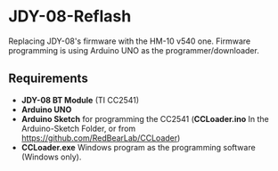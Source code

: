 # JDY-08-Reflash
Replacing JDY-08's firmware with the HM-10 v540 one. Firmware programming is using Arduino UNO as the programmer/downloader.

## Requirements
* **JDY-08 BT Module** (TI CC2541)
* **Arduino UNO**
* **Arduino Sketch** for programming the CC2541 (**CCLoader.ino** In the Arduino-Sketch Folder, or from https://github.com/RedBearLab/CCLoader)
* **CCLoader.exe** Windows program as the programming software (Windows only). 
